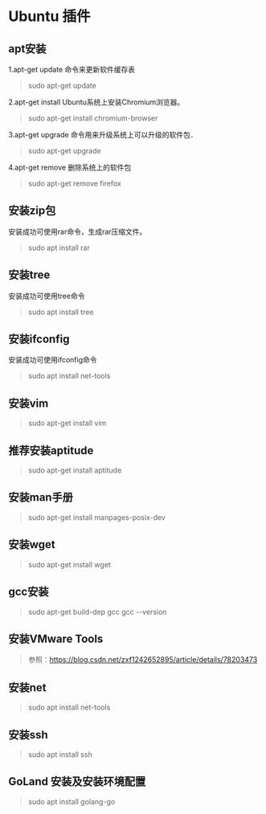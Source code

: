 #  Ubuntu 插件 

## apt安装

1.apt-get update 命令来更新软件缓存表
>sudo apt-get update


2.apt-get install Ubuntu系统上安装Chromium浏览器。
>sudo apt-get install chromium-browser </br>

3.apt-get upgrade 命令用来升级系统上可以升级的软件包．
>sudo apt-get upgrade

4.apt-get remove 删除系统上的软件包
>sudo apt-get remove firefox


## 安装zip包
安装成功可使用rar命令，生成rar压缩文件。
>sudo apt install rar


## 安装tree 
安装成功可使用tree命令
>sudo apt install tree


## 安装ifconfig
安装成功可使用ifconfig命令
> sudo apt install net-tools

## 安装vim
> sudo apt-get install vim

## 推荐安装aptitude
>sudo apt-get install aptitude


## 安装man手册
>sudo apt-get install manpages-posix-dev


## 安装wget 
>sudo apt-get install wget


## gcc安装
> sudo apt-get  build-dep  gcc
> gcc --version 


## 安装VMware Tools

>参照：https://blog.csdn.net/zxf1242652895/article/details/78203473



## 安装net 

> sudo apt install net-tools


## 安装ssh

>sudo apt install ssh


## GoLand 安装及安装环境配置

>sudo apt install golang-go

